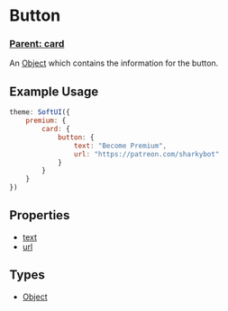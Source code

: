 # Button
### **[Parent: card](/docs/premium/card/)**
An [Object](https://developer.mozilla.org/en-US/docs/Web/JavaScript/Reference/Global_Objects/Object) which contains the information for the button.

## Example Usage
```js
theme: SoftUI({
    premium: {
        card: {
            button: {
                text: "Become Premium",
                url: "https://patreon.com/sharkybot"
            }
        }
    }
})
```

## Properties
* [text](/docs/premium/card/button/text)
* [url](/docs/premium/card/button/url)

## Types
- [Object](https://developer.mozilla.org/en-US/docs/Web/JavaScript/Reference/Global_Objects/Object)